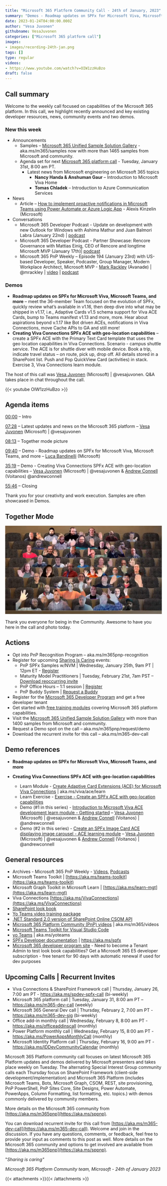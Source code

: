 ```yaml
---
title: "Microsoft 365 Platform Community Call - 24th of January, 2023"
summary: "Demos - Roadmap updates on SPFx for Microsoft Viva, Microsoft Teams, and more, AND Creating Viva Connections SPFx ACE with geo-location capabilities. Delivered 1 article and 3 conversations in the last 7 days."
date: 2023-01-24T04:00:00.000Z
author: "Vesa Juvonen"
githubname: VesaJuvonen
categories: ["Microsoft 365 platform call"]
images:
- images/recording-24th-jan.png
tags: []
type: regular
videos:
- https://www.youtube.com/watch?v=OIW1zzHuBzo
draft: false
---
```


## Call summary

Welcome to the weekly call focused on capabilities of the Microsoft 365 platform.  In this call, we highlight recently announced and key existing developer resources, news, community events and two demos.

### New this week

* Announcements
    * Samples – [Microsoft 365 Unified Sample Solution Gallery](https://adoption.microsoft.com/sample-solution-gallery) - aka.ms/m365/samples now with more than 1465 samples from Microsoft and community.
    * Agenda set for next [Microsoft 365 platform call](https://aka.ms/m365-dev-call) - Tuesday, January 31st, 8:00 am PT.
        * Latest news from Microsoft engineering on Microsoft 365 topics
            * **Nancy Handa & Anshuman Gaur** – Introduction to Microsoft Viva Home
            * **Tomas Chladek** – Introduction to Azure Communication Services
* News
    * Article – [How to implement proactive notifications in Microsoft Teams using Power Automate or Azure Logic App](https://techcommunity.microsoft.com/t5/microsoft-teams-blog/how-to-implement-proactive-notifications-in-microsoft-teams/ba-p/3717219) - Alexis Kinzelin (Microsoft)
* Conversations
    * Microsoft 365 Developer Podcast - Update on development with new Outlook for Windows with Ashima Mathur and Juan Balmori Labra (January 22nd) \| [podcast](https://m365devpodcast.com/e/update-on-development-with-new-outlook-for-windows/)
    * Microsoft 365 Developer Podcast - Partner Showcase: Rencore Governance with Mattias Einig, CEO of Rencore and longtime Microsoft MVP (January 17th)\| [podcast](https://m365devpodcast.com/e/partner-showcase-rencore-governance-with-mattias-einig/)
    * Microsoft 365 PnP Weekly – Episode 194 (January 23rd) with US-based Developer, Speaker, Podcaster, Group Manager, Modern Workplace Architect, Microsoft MVP - [Mark Rackley](https://twitter.com/mrackley) (Avanade) \| @mrackley \| [video](https://pnp.github.io/blog/microsoft-365-pnp-weekly/episode-194/) \| [podcast](https://www.podbean.com/eas/pb-xbgs2-136fd90)

### Demos

* **Roadmap updates on SPFx for Microsoft Viva, Microsoft Teams, and more** – meet the 36-member Team focused on the evolution of SPFx, quickly review what’s available in v1.16, then deep dive into what may be shipped in v1.17, i.e., Adaptive Cards v1.5 schema support for Viva ACE Cards, bump to Teams manifest v1.13 and more, more. Hear about aspirations beyond v.1.17 like Bot driven ACEs, notifications in Viva Connections, move Cache APIs to GA and still more!
* **Creating Viva Connections SPFx ACE with geo-location capabilities** – create a SPFx ACE with the Primary Text Card template that uses the geo location capabilities in Viva Connections. Scenario - campus shuttle service. The ACE is for shuttle diver with mobile device. Book a trip, indicate travel status – on route, pick up, drop off. All details stored in a SharePoint list. Push and Pop QuickView Card (activities) in stack. Exercise 3, Viva Connections learn module.

The host of this call was [Vesa Juvonen](https://twitter.com/vesajuvonen) (Microsoft) \| @vesajuvonen. Q&A takes place in chat throughout the call.

{{< youtube OIW1zzHuBzo >}}

## Agenda items

[00:00](https://youtu.be/OIW1zzHuBzo?t=0) – Intro

[07:28](https://youtu.be/OIW1zzHuBzo?t=448) – Latest updates and news on the Microsoft 365 platform – [Vesa Juvonen](https://twitter.com/vesajuvonen) (Microsoft) \| @vesajuvonen

[08:13](https://youtu.be/OIW1zzHuBzo?t=493) – Together mode picture

[09:40](https://youtu.be/OIW1zzHuBzo?t=580) – Demo - Roadmap updates on SPFx for Microsoft Viva, Microsoft Teams, and more – [Luca Bandinelli](https://www.linkedin.com/in/luca-bandinelli-37b209/) (Microsoft)

[35:19](https://youtu.be/OIW1zzHuBzo?t=2119) – Demo - Creating Viva Connections SPFx ACE with geo-location capabilities – [Vesa Juvonen](https://twitter.com/vesajuvonen) (Microsoft) \| @vesajuvonen & [Andrew Connell](https://twitter.com/andrewconnell) (Voitanos) @andrewconnell

[55:46](https://youtu.be/OIW1zzHuBzo?t=3346) – Closing

Thank you for your creativity and work execution. Samples are often showcased in Demos.

## Together Mode

![together-230124.png](images/together-230124.png)

Thank you everyone for being in the Community. Awesome to have you here in the call and photo today.

## Actions

* Opt into PnP Recognition Program – aka.ms/m365pnp-recognition
* Register for upcoming [Sharing Is Caring](https://pnp.github.io/sharing-is-caring/) events:
    * PnP SPFx Samples w/NVM \| Wednesday, January 25th, 9am PT \| 12pm ET - [Register](https://forms.office.com/pages/responsepage.aspx?id=KtIy2vgLW0SOgZbwvQuRaXDXyCl9DkBHq4A2OG7uLpdUNEE2SUdTOU1UOEtCTFU3MlM1SERDMlNVNi4u)
    * Maturity Model Practitioners \| Tuesday, February 21st, 7am PST – [Download reoccurring invite](https://aka.ms/mm4m365/invite)
    * PnP Office Hours – 1:1 session \| [Register](https://outlook.office365.com/owa/calendar/PnPSharingisCaring@warner.digital/bookings/)
    * PnP Buddy System \| [Request a Buddy](https://forms.office.com/Pages/ResponsePage.aspx?id=KtIy2vgLW0SOgZbwvQuRaXDXyCl9DkBHq4A2OG7uLpdUMjRRUVg4NElZUUJLTEY1TVVSVDJFRFpLRS4u)
* Register for the [Microsoft 365 Developer Program](https://aka.ms/m365/devprogram) and get a free developer tenant
* Get started with [free training modules](https://aka.ms/m365/dev/learn) covering Microsoft 365 platform capabilities.
* Visit the [Microsoft 365 Unified Sample Solution Gallery](https://adoption.microsoft.com/sample-solution-gallery) with more than 1400 samples from Microsoft and community.
* Request a Demo spot on the call – aka.ms/m365pnp/request/demo
* Download the recurrent invite for this call – aka.ms/m365-dev-call

## Demo references

* **Roadmap updates on SPFx for Microsoft Viva, Microsoft Teams, and more**


* **Creating Viva Connections SPFx ACE with geo-location capabilities**
    * Learn Module - [Create Adaptive Card Extensions (ACE) for Microsoft Viva Connections](https://learn.microsoft.com/training/modules/sharepoint-spfx-adaptive-card-extension-card-types/) \| aka.ms/viva/ace/learn
    * Learn Exercise - [Exercise - Create an SPFx ACE with geo-location capabilities](https://learn.microsoft.com/training/modules/sharepoint-spfx-adaptive-card-extension-card-types/7-exercise-ace-geo-location-actions)
    * Demo (\#1 in this series) - [Introduction to Microsoft Viva ACE development learn module - Getting started](https://youtu.be/vCFnqq690p8?t=2200) – [Vesa Juvonen](https://twitter.com/vesajuvonen) (Microsoft) \| @vesajuvonen & [Andrew Connell](https://twitter.com/andrewconnell) (Voitanos) \| @andrewconnell
    * Demo (\#2 in this series) - [Create an SPFx Image Card ACE displaying image carousel - ACE learning module](https://youtu.be/_Y1brrudYxE?t=1871) – [Vesa Juvonen](https://twitter.com/vesajuvonen) (Microsoft) \| @vesajuvonen & [Andrew Connell](https://twitter.com/andrewconnell) (Voitanos) \| @andrewconnell

## General resources

* Archives - Microsoft 365 PnP Weekly - [Videos](https://www.youtube.com/playlist?list=PLR9nK3mnD-OVYI-St_CBiFfuL4CZbBpkC), [Podcasts](https://pnpweekly.podbean.com/)
* Microsoft Teams Toolkit | [https://aka.ms/teams-toolkit](https://aka.ms/teams-toolkit)
* Microsoft Graph Toolkit in Microsoft Learn | [https://aka.ms/learn-mgt](https://aka.ms/learn-mgt)
* Viva Connections [https://aka.ms/VivaConnections](https://aka.ms/VivaConnections)
* [SharePoint look book](https://lookbook.microsoft.com/?WT.mc_id=m365-24198-cxa)
* [Yo Teams video training package](https://aka.ms/yoteams-training)
* [.NET Standard 2.0 version of SharePoint Online CSOM API](https://developer.microsoft.com/microsoft-365/blogs/net-standard-version-of-sharepoint-online-csom-apis?WT.mc_id=m365-24198-cxa)
* [Microsoft 365 Platform Community (PnP) videos](https://aka.ms/m365/videos) | aka.ms/m365/videos
* [Microsoft Teams Toolkit for Visual Studio Code](https://marketplace.visualstudio.com/items?itemName=TeamsDevApp.ms-teams-vscode-extension)
* [yo Teams](https://aka.ms/yoteams) | aka.ms/yoteams
* [SPFx Developer documentation](https://aka.ms/spfx) | <https://aka.ms/spfx>
* [Microsoft 365 developer program site](https://developer.microsoft.com/office/dev-program?WT.mc_id=m365-24198-cxa) - Need to become a Tenant Admin to test look book capabilities? Get a Microsoft 365 E5 developer subscription - free tenant for 90 days with automatic renewal if used for dev purposes

## Upcoming Calls | Recurrent Invites

* Viva Connections & SharePoint Framework call \| Thursday, January 26, 7:00 am PT - <https://aka.ms/spdev-spfx-call> (bi-weekly)
* Microsoft 365 platform call \| Tuesday, January 31, 8:00 am PT – <https://aka.ms/m365-dev-call> (weekly)
* Microsoft 365 General Dev call \| Thursday, February 2, 7:00 am PT - <https://aka.ms/m365-dev-sig> (bi-weekly)
* Office add-in monthly call \| Wednesday, February 8, 8:00 am PT - <https://aka.ms/officeaddinscall> (monthly)
* Power Platform monthly call \| Wednesday, February 15, 8:00 am PT - <https://aka.ms/PowerAppsMonthlyCall> (monthly)
* Microsoft Identity Platform call \| Thursday, February 16, 9:00 am PT - <https://aka.ms/IDDevCommunityCalendar> (monthly)

Microsoft 365 Platform community call focuses on latest Microsoft 365 Platform updates and demos delivered by Microsoft presenters and takes place weekly on Tuesday.  The alternating Special Interest Group community calls each Thursday focus on SharePoint Framework (client-side development/implementation) and Microsoft 365 Platform (includes Microsoft Teams, Bots, Microsoft Graph, CSOM, REST, site provisioning, PnP PowerShell, PnP Sites Core, Site Designs, Power Automate, PowerApps, Column Formatting, list formatting, etc. topics.) with demos commonly delivered by community members.

More details on the Microsoft 365 community from [https://aka.ms/m365pnp](https://aka.ms/sppnp).

You can download recurrent invite for this call from [https://aka.ms/m365-dev-call](https://aka.ms/m365-dev-call).  Welcome and join in the discussion. If you have any questions, comments, or feedback, feel free to provide your input as comments to this post as well. More details on the Microsoft 365 community and options to get involved are available from [https://aka.ms/m365pnp](https://aka.ms/sppnp).


&quot;_Sharing is caring&quot;_

_Microsoft 365 Platform Community team, Microsoft - 24th of January 2023_

{{< attachments >}}{{< /attachments >}}
